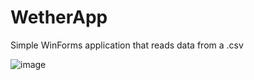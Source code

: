 # WetherApp
 Simple WinForms application that reads data from a .csv

![image](https://github.com/osyyyS/WetterApp/assets/78726017/6cd9e47f-c2a1-4b7c-9d67-3f22899bfe15)
